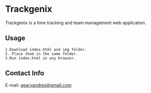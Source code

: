 # Trackgenix
Trackgenix is a time tracking and team management web application.

## Usage

```
1.Download index.html and img folder.
2. Place them in the same folder.
3.Run index.html in any browser.
```
## Contact Info
E-mail: gearyandres@gmail.com